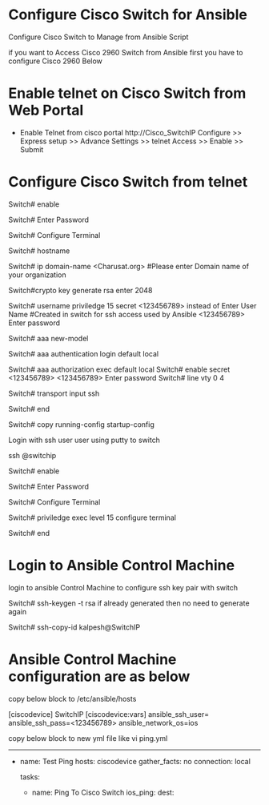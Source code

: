# Configure Cisco Switch for Ansible
 Configure Cisco Switch to Manage from Ansible Script
 
 if you want to Access Cisco 2960 Switch from Ansible 
 first you have to configure Cisco 2960 Below
 
# Enable telnet on Cisco Switch from Web Portal
 
 * Enable Telnet from cisco portal http://Cisco_SwitchIP
 Configure >> Express setup >> Advance Settings >> telnet Access >> Enable >> Submit
 
# Configure Cisco Switch from telnet

Switch# enable 

Switch# Enter Password

Switch# Configure Terminal

Switch# hostname

Switch# ip domain-name <Charusat.org> #Please enter Domain name of your organization

Switch#crypto key generate rsa
enter 2048

Switch# username <kalpesh> priviledge 15 secret <123456789>
instead of 
<kalpesh> Enter User Name  #Created in switch for ssh access used by Ansible
<123456789> Enter password

Switch# aaa new-model

Switch# aaa authentication login default local

Switch# aaa authorization exec default local
Switch# enable secret <123456789>
<123456789> Enter password
Switch# line vty 0 4

Switch# transport input ssh

Switch# end

Switch# copy running-config startup-config

Login with ssh user <kalpesh> user using putty to switch

ssh <kalpesh>@switchip

Switch# enable 

Switch# Enter Password

Switch# Configure Terminal

Switch# priviledge exec level 15 configure terminal
 
Switch# end

# Login to Ansible Control Machine 
login to ansible Control Machine to configure ssh key pair with switch

Switch# ssh-keygen -t rsa 
if already generated then no need to generate again

Switch# ssh-copy-id kalpesh@SwitchIP

# Ansible Control Machine configuration are as below

copy below block to /etc/ansible/hosts

[ciscodevice]
SwitchIP
[ciscodevice:vars]
ansible_ssh_user=<kalpesh>
ansible_ssh_pass=<123456789>
ansible_network_os=ios

copy below block to new yml file like vi ping.yml

---
- name: Test Ping
  hosts: ciscodevice
  gather_facts: no
  connection: local

  tasks:
  - name: Ping To Cisco Switch
    ios_ping:
     dest: <SwitchIP>
